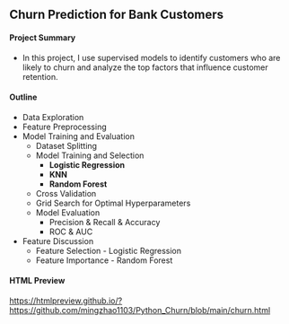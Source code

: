 ## Churn Prediction for Bank Customers

#### Project Summary 

- In this project, I use supervised models to identify customers who are likely to churn and analyze the top factors that influence customer retention.

#### Outline

- Data Exploration
- Feature Preprocessing
- Model Training and Evaluation
  - Dataset Splitting
  - Model Training and Selection
      - **Logistic Regression**
      - **KNN**
      - **Random Forest**     
  - Cross Validation
  - Grid Search for Optimal Hyperparameters
  - Model Evaluation
      - Precision & Recall & Accuracy
      - ROC & AUC
- Feature Discussion
  - Feature Selection - Logistic Regression
  - Feature Importance - Random Forest 

#### HTML Preview

https://htmlpreview.github.io/?https://github.com/mingzhao1103/Python_Churn/blob/main/churn.html
